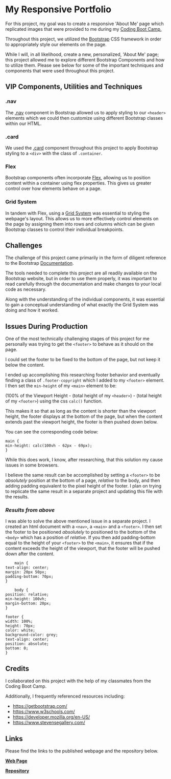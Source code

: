 # __My Responsive Portfolio__
<!-- spellchecker: enable -->
For this project, my goal was to create a responsive 'About Me' page which replicated images that were provided to me during my [Coding Boot Camp.](https://bootcamp.pe.gatech.edu/coding/)

Throughout this project, we utilized the [Bootstrap](getbootstrap.com) CSS framework in order to appropriately style our elements on the page. 

While I will, in all likelihood, create a new, personalized, 'About Me' page; this project allowed me to explore different Bootstrap Components and how to utilize them. Please see below for some of the important techniques and components that were used throughout this project.

## __VIP Components, Utilities and Techniques__

### __.nav__

The [.nav](https://getbootstrap.com/docs/4.5/components/navs/) component in Bootstrap allowed us to apply styling to our `<header>` elements which we could then customize using different Bootstrap classes within our HTML.

### __.card__

We used the [.card](https://getbootstrap.com/docs/4.5/components/card/) component throughout this project to apply Bootstrap styling to a `<div>` with the class of `.container`.

### __Flex__
Bootstrap components often incorporate [Flex](https://getbootstrap.com/docs/4.5/utilities/flex/), allowing us to position content within a container using flex properties. This gives us greater control over how elements behave on a page. 

### __Grid System__
In tandem with Flex, using a [Grid System](https://getbootstrap.com/docs/4.5/layout/grid/) was essential to styling the webpage's layout. This allows us to more effectively control elements on the page by assigning them into rows and columns which can be given Bootstrap classes to control their individual breakpoints.


## __Challenges__

The challenge of this project came primarily in the form of diligent reference to the Bootstrap [Documentation](https://getbootstrap.com/docs/4.5/getting-started/introduction/).


The tools needed to complete this project are all readily available on the Bootstrap website, but in order to use them properly, it was important to read carefully through the documentation and make changes to your local code as necessary. 

Along with the understanding of the individual components, it was essential to gain a conceptual understanding of what exactly the Grid System was doing and how it worked.


## __Issues During Production__

One of the most technically challenging stages of this project for me personally was trying to get the `<footer>` to behave as it should on the page.

I could set the footer to be fixed to the bottom of the page, but not keep it below the content.

I ended up accomplishing this researching footer behavior and eventually finding a class of `.footer-copyright` which I added to my `<footer>` element. I then set the `min-height` of my `<main>` element to be:

(100% of the Viewport Height - (total height of my `<header>`) - (total height of my `<footer>`) using the css `calc()` function. 

This makes it so that as long as the content is shorter than the viewport height, the footer displays at the bottom of the page, but when the content extends past the viewport height, the footer is then pushed down below. 

You can see the corresponding code below:

    main {
    min-height: calc(100vh - 62px - 69px);
    }

While this does work, I know, after researching, that this solution my cause issues in some browsers. 

I believe the same result can be accomplished by setting a `<footer>` to be _absolutely_ position at the bottom of a page, _relative_ to the body, and then adding padding equivalent to the pixel height of the footer. I plan on trying to replicate the same result in a separate project and updating this file with the results.

### ___Results from above___ 

I was able to solve the above mentioned issue in a separate project. I created an html document with a `<nav>`, a `<main>` and a `<footer>`. I then set the footer to be positioned _absolutely_ to positioned to the bottom of the `<body>` which has a position of _relative_. If you then add padding-bottom equal to the height of your `<footer>` to the `<main>`, it ensures that if the content exceeds the height of the viewport, that the footer will be pushed down after the content.

        main {
    text-align: center;
    margin: 20px 50px;
    padding-bottom: 70px;
    }

        body {
    position: relative;
    min-height: 100vh;
    margin-bottom: 20px;
    }

    footer {
    width: 100%;
    height: 70px;
    color: white;
    background-color: grey;
    text-align: center;
    position: absolute;
    bottom: 0;
    }

## __Credits__

I collaborated on this project with the help of my classmates from the Coding Boot Camp.

Additionally, I frequently referenced resources including: 

* https://getbootstrap.com/
* https://www.w3schools.com/
* https://developer.mozilla.org/en-US/
* https://www.stevensegallery.com/

## __Links__

Please find the links to the published webpage and the repository below. 
<br>

[__Web Page__ ](https://ad-fleming.github.io/alexander-my-responsive-portfolio/)

[__Repository__ ](https://github.com/ad-fleming/alexander-my-responsive-portfolio)













    
